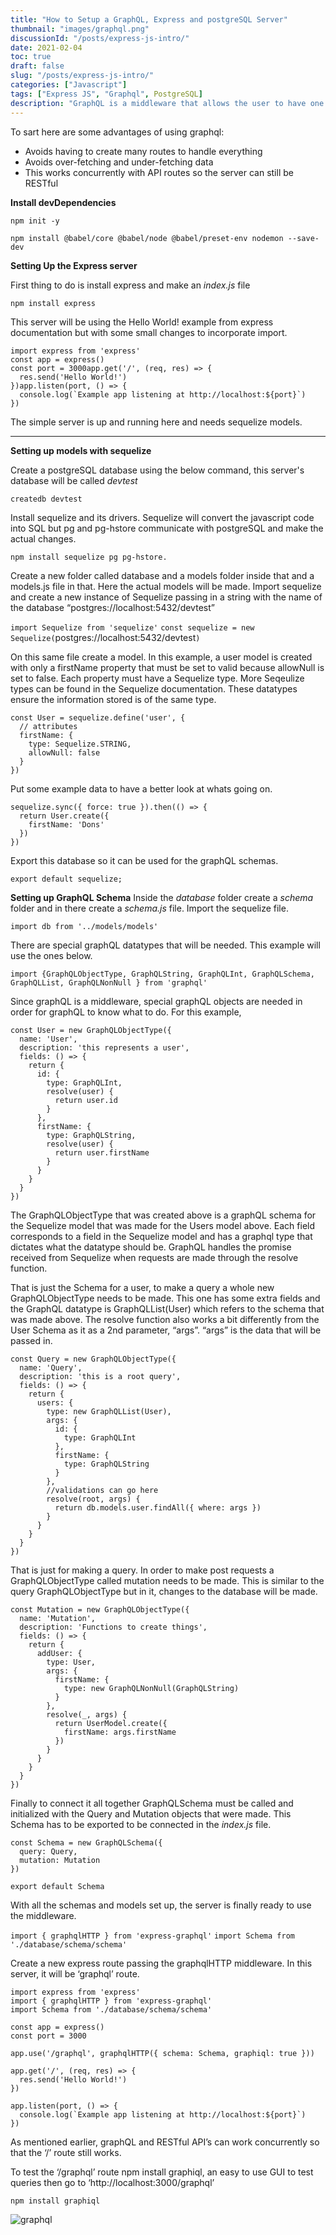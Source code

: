 ```yaml
---
title: "How to Setup a GraphQL, Express and postgreSQL Server"
thumbnail: "images/graphql.png"
discussionId: "/posts/express-js-intro/"
date: 2021-02-04
toc: true
draft: false
slug: "/posts/express-js-intro/"
categories: ["Javascript"]
tags: ["Express JS", "Graphql", PostgreSQL]
description: "GraphQL is a middleware that allows the user to have one endpoint to handle most requests on your express server. There are many benefits of using this. "
---
```

To sart here are some advantages of using graphql:

- Avoids having to create many routes to handle everything
- Avoids over-fetching and under-fetching data
- This works concurrently with API routes so the server can still be RESTful

**Install devDependencies**

`npm init -y`

`npm install @babel/core @babel/node @babel/preset-env nodemon --save-dev`

**Setting Up the Express server**

First thing to do is install express and make an *index.js* file

`npm install express`

This server will be using the Hello World! example from express documentation but with some small changes to incorporate import.

```
import express from 'express'
const app = express()
const port = 3000app.get('/', (req, res) => {
  res.send('Hello World!')
})app.listen(port, () => {
  console.log(`Example app listening at http://localhost:${port}`)
})
```

The simple server is up and running here and needs sequelize models.

---

**Setting up models with sequelize**

Create a postgreSQL database using the below command, this server's database will be called *devtest*

`createdb devtest`

Install sequelize and its drivers. Sequelize will convert the javascript code into SQL but pg and pg-hstore communicate with postgreSQL and make the actual changes.

`npm install sequelize pg pg-hstore.`

Create a new folder called database and a models folder inside that and a models.js file in that. Here the actual models will be made. Import sequelize and create a new instance of Sequelize passing in a string with the name of the database “postgres://localhost:5432/devtest”

`import Sequelize from 'sequelize'`
`const sequelize = new Sequelize(`postgres://localhost:5432/devtest`)`

On this same file create a model. In this example, a user model is created with only a firstName property that must be set to valid because allowNull is set to false. Each property must have a Sequelize type. More Seqeulize types can be found in the Sequelize documentation. These datatypes ensure the information stored is of the same type.

```
const User = sequelize.define('user', {
  // attributes
  firstName: {
    type: Sequelize.STRING,
    allowNull: false
  }
})
```

Put some example data to have a better look at whats going on.

```
sequelize.sync({ force: true }).then(() => {
  return User.create({
    firstName: 'Dons'
  })
})
```

Export this database so it can be used for the graphQL schemas.

`export default sequelize;`

**Setting up GraphQL Schema**
Inside the *database* folder create a *schema* folder and in there create a *schema.js* file. Import the sequelize file.

`import db from '../models/models'`

There are special graphQL datatypes that will be needed. This example will use the ones below.

`import {GraphQLObjectType, GraphQLString, GraphQLInt, GraphQLSchema, GraphQLList, GraphQLNonNull } from 'graphql'`

Since graphQL is a middleware, special graphQL objects are needed in order for graphQL to know what to do. For this example,

```
const User = new GraphQLObjectType({
  name: 'User',
  description: 'this represents a user',
  fields: () => {
    return {
      id: {
        type: GraphQLInt,
        resolve(user) {
          return user.id
        }
      },
      firstName: {
        type: GraphQLString,
        resolve(user) {
          return user.firstName
        }
      }
    }
  }
})
```
The GraphQLObjectType that was created above is a graphQL schema for the Sequelize model that was made for the Users model above. Each field corresponds to a field in the Sequelize model and has a graphql type that dictates what the datatype should be. GraphQL handles the promise received from Sequelize when requests are made through the resolve function.

That is just the Schema for a user, to make a query a whole new GraphQLObjectType needs to be made. This one has some extra fields and the GraphQL datatype is GraphQLList(User) which refers to the schema that was made above. The resolve function also works a bit differently from the User Schema as it as a 2nd parameter, “args”. “args” is the data that will be passed in.

```
const Query = new GraphQLObjectType({
  name: 'Query',
  description: 'this is a root query',
  fields: () => {
    return {
      users: {
        type: new GraphQLList(User),
        args: {
          id: {
            type: GraphQLInt
          },
          firstName: {
            type: GraphQLString
          }
        },
        //validations can go here
        resolve(root, args) {
          return db.models.user.findAll({ where: args })
        }
      }
    }
  }
})
```

That is just for making a query. In order to make post requests a GraphQLObjectType called mutation needs to be made. This is similar to the query GraphQLObjectType but in it, changes to the database will be made.

```
const Mutation = new GraphQLObjectType({
  name: 'Mutation',
  description: 'Functions to create things',
  fields: () => {
    return {
      addUser: {
        type: User,
        args: {
          firstName: {
            type: new GraphQLNonNull(GraphQLString)
          }
        },
        resolve(_, args) {
          return UserModel.create({
            firstName: args.firstName
          })
        }
      }
    }
  }
})
```

Finally to connect it all together GraphQLSchema must be called and initialized with the Query and Mutation objects that were made. This Schema has to be exported to be connected in the *index.js* file.

```
const Schema = new GraphQLSchema({
  query: Query,
  mutation: Mutation
})
```

`export default Schema`

With all the schemas and models set up, the server is finally ready to use the middleware.

`import { graphqlHTTP } from 'express-graphql'`
`import Schema from './database/schema/schema'`

Create a new express route passing the graphqlHTTP middleware. In this server, it will be ‘graphql’ route.

```
import express from 'express'
import { graphqlHTTP } from 'express-graphql'
import Schema from './database/schema/schema'

const app = express()
const port = 3000

app.use('/graphql', graphqlHTTP({ schema: Schema, graphiql: true }))

app.get('/', (req, res) => {
  res.send('Hello World!')
})

app.listen(port, () => {
  console.log(`Example app listening at http://localhost:${port}`)
})
```

As mentioned earlier, graphQL and RESTful API’s can work concurrently so that the ‘/’ route still works.

To test the ‘/graphql’ route npm install graphiql, an easy to use GUI to test queries then go to ‘http://localhost:3000/graphql’

`npm install graphiql`

![graphql](express-test1.png)

